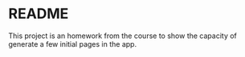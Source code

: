 # README

This project is an homework from the course to show the capacity of generate a few initial pages in the app.
